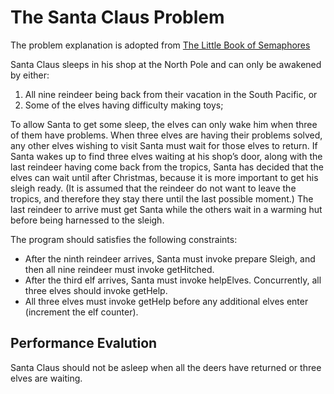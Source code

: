 # The Santa Claus Problem

The problem explanation is adopted from [The Little Book of Semaphores][book_semaphores] 

Santa Claus sleeps in his shop at the North Pole and can only be awakened by either:
1. All nine reindeer being back from their vacation in the South Pacific, or 
2. Some of the elves having difficulty making toys;

To allow Santa to get some sleep, the elves can only wake him when three of them have problems. When three elves are having their problems solved, any other elves wishing to visit Santa must wait for those elves to return. If Santa wakes up to find three elves waiting at his shop’s door, along with the last reindeer having come back from the tropics, Santa has decided that the elves can wait until after Christmas, because it is more important to get his sleigh ready. (It is assumed that the reindeer do not want to leave the tropics, and therefore they stay there until the last possible moment.) The last reindeer to arrive must get Santa while the others
wait in a warming hut before being harnessed to the sleigh.

The program should satisfies the following constraints:
* After the ninth reindeer arrives, Santa must invoke prepare Sleigh, and then all nine reindeer must invoke getHitched.
* After the third elf arrives, Santa must invoke helpElves. Concurrently, all three elves should invoke getHelp.
* All three elves must invoke getHelp before any additional elves enter (increment the elf counter).

## Performance Evalution

Santa Claus should not be asleep when all the deers have returned or three elves are waiting.







[book_semaphores]: greenteapress.com/semaphores/LittleBookOfSemaphores.pdf



